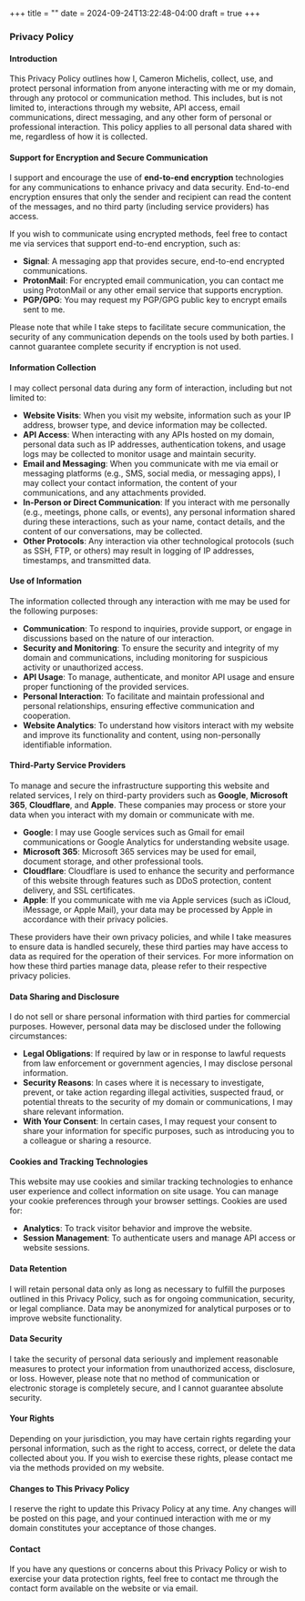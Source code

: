 +++
title = ""
date = 2024-09-24T13:22:48-04:00
draft = true
+++


### Privacy Policy

#### Introduction

This Privacy Policy outlines how I, Cameron Michelis, collect, use, and protect personal information from anyone interacting with me or my domain, through any protocol or communication method. This includes, but is not limited to, interactions through my website, API access, email communications, direct messaging, and any other form of personal or professional interaction. This policy applies to all personal data shared with me, regardless of how it is collected.

#### Support for Encryption and Secure Communication

I support and encourage the use of **end-to-end encryption** technologies for any communications to enhance privacy and data security. End-to-end encryption ensures that only the sender and recipient can read the content of the messages, and no third party (including service providers) has access.

If you wish to communicate using encrypted methods, feel free to contact me via services that support end-to-end encryption, such as:

- **Signal**: A messaging app that provides secure, end-to-end encrypted communications.
- **ProtonMail**: For encrypted email communication, you can contact me using ProtonMail or any other email service that supports encryption.
- **PGP/GPG**: You may request my PGP/GPG public key to encrypt emails sent to me.

Please note that while I take steps to facilitate secure communication, the security of any communication depends on the tools used by both parties. I cannot guarantee complete security if encryption is not used.

#### Information Collection

I may collect personal data during any form of interaction, including but not limited to:

- **Website Visits**: When you visit my website, information such as your IP address, browser type, and device information may be collected.
- **API Access**: When interacting with any APIs hosted on my domain, personal data such as IP addresses, authentication tokens, and usage logs may be collected to monitor usage and maintain security.
- **Email and Messaging**: When you communicate with me via email or messaging platforms (e.g., SMS, social media, or messaging apps), I may collect your contact information, the content of your communications, and any attachments provided.
- **In-Person or Direct Communication**: If you interact with me personally (e.g., meetings, phone calls, or events), any personal information shared during these interactions, such as your name, contact details, and the content of our conversations, may be collected.
- **Other Protocols**: Any interaction via other technological protocols (such as SSH, FTP, or others) may result in logging of IP addresses, timestamps, and transmitted data.

#### Use of Information

The information collected through any interaction with me may be used for the following purposes:

- **Communication**: To respond to inquiries, provide support, or engage in discussions based on the nature of our interaction.
- **Security and Monitoring**: To ensure the security and integrity of my domain and communications, including monitoring for suspicious activity or unauthorized access.
- **API Usage**: To manage, authenticate, and monitor API usage and ensure proper functioning of the provided services.
- **Personal Interaction**: To facilitate and maintain professional and personal relationships, ensuring effective communication and cooperation.
- **Website Analytics**: To understand how visitors interact with my website and improve its functionality and content, using non-personally identifiable information.

#### Third-Party Service Providers

To manage and secure the infrastructure supporting this website and related services, I rely on third-party providers such as **Google**, **Microsoft 365**, **Cloudflare**, and **Apple**. These companies may process or store your data when you interact with my domain or communicate with me.

- **Google**: I may use Google services such as Gmail for email communications or Google Analytics for understanding website usage.
- **Microsoft 365**: Microsoft 365 services may be used for email, document storage, and other professional tools.
- **Cloudflare**: Cloudflare is used to enhance the security and performance of this website through features such as DDoS protection, content delivery, and SSL certificates.
- **Apple**: If you communicate with me via Apple services (such as iCloud, iMessage, or Apple Mail), your data may be processed by Apple in accordance with their privacy policies.

These providers have their own privacy policies, and while I take measures to ensure data is handled securely, these third parties may have access to data as required for the operation of their services. For more information on how these third parties manage data, please refer to their respective privacy policies.

#### Data Sharing and Disclosure

I do not sell or share personal information with third parties for commercial purposes. However, personal data may be disclosed under the following circumstances:

- **Legal Obligations**: If required by law or in response to lawful requests from law enforcement or government agencies, I may disclose personal information.
- **Security Reasons**: In cases where it is necessary to investigate, prevent, or take action regarding illegal activities, suspected fraud, or potential threats to the security of my domain or communications, I may share relevant information.
- **With Your Consent**: In certain cases, I may request your consent to share your information for specific purposes, such as introducing you to a colleague or sharing a resource.

#### Cookies and Tracking Technologies

This website may use cookies and similar tracking technologies to enhance user experience and collect information on site usage. You can manage your cookie preferences through your browser settings. Cookies are used for:

- **Analytics**: To track visitor behavior and improve the website.
- **Session Management**: To authenticate users and manage API access or website sessions.

#### Data Retention

I will retain personal data only as long as necessary to fulfill the purposes outlined in this Privacy Policy, such as for ongoing communication, security, or legal compliance. Data may be anonymized for analytical purposes or to improve website functionality.

#### Data Security

I take the security of personal data seriously and implement reasonable measures to protect your information from unauthorized access, disclosure, or loss. However, please note that no method of communication or electronic storage is completely secure, and I cannot guarantee absolute security.

#### Your Rights

Depending on your jurisdiction, you may have certain rights regarding your personal information, such as the right to access, correct, or delete the data collected about you. If you wish to exercise these rights, please contact me via the methods provided on my website.

#### Changes to This Privacy Policy

I reserve the right to update this Privacy Policy at any time. Any changes will be posted on this page, and your continued interaction with me or my domain constitutes your acceptance of those changes.

#### Contact

If you have any questions or concerns about this Privacy Policy or wish to exercise your data protection rights, feel free to contact me through the contact form available on the website or via email.

